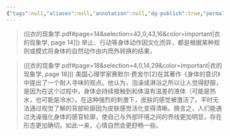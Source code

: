 ```yaml
---
{"tags":null,"aliases":null,"annotation":null,"dg-publish":true,"permalink":"/读书笔记/《衣的现象学》/","dgPassFrontmatter":true}
---
```


> ([[衣的现象学.pdf#page=14&selection=42,0,43,16&color=important\|衣的现象学, page 14]])
> 举止、行动等身体动作因文化而异，都是根据某种规则或模式将身体的自然动作由内而外转换的结果。

> ([[衣的现象学.pdf#page=18&selection=4,0,14,29&color=important\|衣的现象学, page 18]])
> 美国心理学家赛默尔·费舍尔[2]在其著作《身体的意识》中提出了一个耐人寻味的观点。他认为，泡澡或淋浴之所以让人觉得舒服，是因为在这个过程中，身体会持续接触到和体温有温差的液体（可能是热水，也可能是冷水）。在这种强烈的刺激下，皮肤的感觉被激活了。平时无法通过视觉了解的背部轮廓因为皮肤感觉活化变得清晰。换言之，人们能通过洗澡强化身体的感官轮廓，使自己与外部环境之间的界线更加明显，存在形态更加确切。如此一来，心情自然会更舒畅一些。
